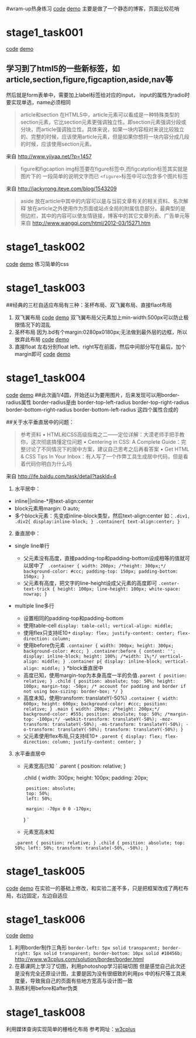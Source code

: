 #wram-up热身练习
 [code](https://github.com/bmxklYzj/bmxklYzj.github.io/tree/master/demo/ife_2016/warm-up) 
 [demo](http://bmxklyzj.github.io/ife_2016/stage1/stage1_task001/blog.html)
主要是做了一个静态的博客，页面比较花哨

# stage1_task001
[code](https://github.com/bmxklYzj/bmxklYzj.github.io/tree/master/demo/ife_2016/stage1/stage1_task001) 
[demo](http://bmxklyzj.github.io/ife_2016/stage1/stage1_task001/index.html)

## 学习到了html5的一些新标签，如article,section,figure,figcaption,aside,nav等
然后就是form表单中，需要加上label标签给对应的input，
input的属性为radio时要实现单选，name必须相同


> article和section
在HTML5中，article元素可以看成是一种特殊类型的section元素，它比section元素更强调独立性。即section元素强调分段或分块，而article强调独立性。具体来说，如果一块内容相对来说比较独立的、完整的时候，应该使用article元素，但是如果你想将一块内容分成几段的时候，应该使用section元素。

来自 http://www.yiiyaa.net/?p=1457


> figure和figcaption
img标签要在figure标签中,而figcatption标签其实就是图片下的
一段简单的说明文字而已
`<figure>`标签中可以包含多个图片标签

来自 <http://jackyrong.iteye.com/blog/1543209> 

> aside
放在article中其中的内容可以是与当前文章有关的相关资料、名次解释
放在article之外使用作为页面或站点全局的附属信息部分。最典型的是侧边栏，其中的内容可以使友情链接，博客中的其它文章列表、广告单元等
来自 <http://www.wangqi.com/html/2012-03/15271.htm> 

# stage1_task002
[code](https://github.com/bmxklYzj/bmxklYzj.github.io/tree/master/demo/ife_2016/stage1/stage1_task002) 
[demo](http://bmxklyzj.github.io/ife_2016/stage1/stage1_task002/index.html)
    练习简单的css

# stage1_task003
##经典的三栏自适应布局有三种：圣杯布局、双飞翼布局、直接flaot布局
1. 双飞翼布局
[code](https://github.com/bmxklYzj/bmxklYzj.github.io/tree/master/demo/ife_2016/stage1/stage1_task003) 
[demo](http://bmxklyzj.github.io/ife_2016/stage1/stage1_task003/index.html)
    双飞翼布局父元素加上min-width:500px可以防止极限情况下的混乱
2. 圣杯布局
    因为.bd有个margin:0280px0180px;无法做到最外层的边框，所以放弃此布局
[code](https://github.com/bmxklYzj/bmxklYzj.github.io/tree/master/demo/ife_2016/stage1/stage1_task003) 
[demo](http://bmxklyzj.github.io/ife_2016/stage1/stage1_task003/shengBieLayout.html)
3. 直接float
    左右分别float left、right写在前面，然后中间部分写在最后，加个margin即可
[code](https://github.com/bmxklYzj/bmxklYzj.github.io/tree/master/demo/ife_2016/stage1/stage1_task003) 
[demo](http://bmxklyzj.github.io/ife_2016/stage1/stage1_task003/floatLayout.html)

# stage1_task004
[code](https://github.com/bmxklYzj/bmxklYzj.github.io/tree/master/demo/ife_2016/stage1/stage1_task004) 
[demo](http://bmxklyzj.github.io/ife_2016/stage1/stage1_task004/index.html)
##此次画1/4圆，开始还以为要用图片，后来发现可以用border-radius属性
border-radius是由
border-top-left-radius
border-top-right-radius
border-bottom-right-radius
border-bottom-left-radius
这四个属性合成的 

##关于水平垂直居中的问题：
>参考资料
 	• HTML和CSS高级指南之二——定位详解：大漠老师手把手教你，这次彻底搞懂定位问题
 	• Centering in CSS: A Complete Guide：完整讨论了不同情况下的居中方案，建议自己思考之后再看答案
 	• Get HTML & CSS Tips In Your Inbox：有人写了一个作弊工具生成居中代码，但是看着代码你明白为什么吗
 
 来自 <http://ife.baidu.com/task/detail?taskId=4>
 
1. 水平居中：
* inline||inline-*用text-align:center
* block元素用margin: 0 auto;
* 多个block元素：先变成inline-block类型，然后text-align:center
 如：`.div1,
     .div2{
     display:inline-block;
     }
     .container{
     text-align:center;
     }`
2. 垂直居中：
* single line单行
    * 父元素没有高度，直接padding-top和padding-bottom设成相等的值就可以居中了
    ` .container {
     			width: 200px;
     			/*height: 300px;*/
     			background-color: #ccc;
     			padding-top: 150px;
     			padding-bottom: 150px;
     		}`
    * 父元素有高度，把文字的line-height设成父元素的高度即可
    `
                            .center-text-trick {
       height: 100px;
       line-height: 100px;
       white-space: nowrap;
     }
     `
     
* multiple line多行
    *   设置相同的padding-top和padding-bottom
    *   使用table-cell
        `
        display: table-cell;
        vertical-align: middle;
        `
    *   使用flex只支持IE10+
        `
        display: flex;
        justify-content: center;
        flex-direction: column;
        `
    *   使用before伪元素
        `
        .container {
            width: 300px;
            height: 300px;
            background-color: #ccc;
        }
        .container:before {
            content: '';
            display: inline-block;
            height: 100%;
            /*width: 1%;*/
            vertical-align: middle;
        }
        .container p{
            display: inline-block;
            vertical-align: middle;
        }
        `
*block垂直居中
    * 高度已知，使用margin-top为本身高度一半的负值`
    .parent {
      position: relative;
    }
    .child {
      position: absolute;
      top: 50%;
      height: 100px;
      margin-top: -50px; /* account for padding and border if not using box-sizing: border-box; */
    }
    `
    * 高度未知，使用transform: translateY(-50%)
    `
    .container {
        width: 600px;
        height: 600px;
        background-color: #ccc;
        position: relative;
    }
    .main {
        width: 200px;
        /*height: 200px;*/
        background-color: #555;
        position: absolute;
        top: 50%;
        /*margin-top: -100px;*/
        -webkit-transform: translateY(-50%);
        -moz-transform: translateY(-50%);
        -ms-transform: translateY(-50%);
        -o-transform: translateY(-50%);
        transform: translateY(-50%);
    }
    `
    * 父元素使用flex布局,只支持IE10+
    `
    .parent {
      display: flex;
      flex-direction: column;
      justify-content: center;
    }
    `
3. 水平垂直居中
    * 元素宽高已知
    `
    .parent {
           position: relative;
         }
         
        .child {
           width: 300px;
           height: 100px;
           padding: 20px;
         
           position: absolute;
           top: 50%;
           left: 50%;
         
           margin: -70px 0 0 -170px;
        }
    `
    
    *   元素宽高未知
    
    `
    .parent {
      position: relative;
    }
    .child {
      position: absolute;
      top: 50%;
      left: 50%;
      transform: translate(-50%, -50%);
    }
    `
    
# stage1_task005
[code](https://github.com/bmxklYzj/bmxklYzj.github.io/tree/master/demo/ife_2016/stage1/stage1_task005) 
[demo](http://bmxklyzj.github.io/demo/ife_2016/stage1/stage1_task005/index.html)
在实验一的基础上修改，和实验二差不多，只是把框架改成了两栏布局，右边固定，左边自适应

# stage1_task006
[code](https://github.com/bmxklYzj/bmxklYzj.github.io/tree/master/demo/ife_2016/stage1/stage1_task006) 
[demo](http://bmxklyzj.github.io/ife_2016/stage1/stage1_task006/index.html)

1. 利用border制作三角形
`
    border-left: 5px solid transparent;
    border-right: 5px solid transparent;
    border-bottom: 10px solid #10456b;
`
http://www.w3cplus.com/solution/border/border.html
2. 在慕课网上学习了切图，利用photoshop学习前端切图
    但是感觉自己此次还是没有完全还原设计图，主要是因为没有很细致的利用ps
    中的标尺等工具来度量，导致我自己的页面有些地方宽高与设计图一致
3. 熟练利用before和after伪类

# stage1_task008


利用媒体查询实现简单的栅格化布局
参考网址：[w3cplus](http://www.w3cplus.com/blog/tags/172.html)


